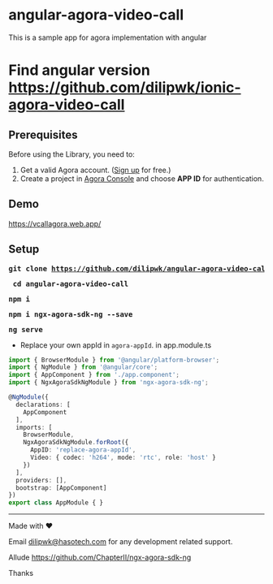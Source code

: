 # angular-agora-video-call
This is a sample app for agora implementation with angular

# Find angular version https://github.com/dilipwk/ionic-agora-video-call


## Prerequisites
Before using the Library, you need to:

1. Get a valid Agora account. ([Sign up](https://sso.agora.io/en/signup?_ga=2.63500074.482805615.1577072824-849535803.1560925029) for free.)
2. Create a project in [Agora Console](https://console.agora.io/) and choose **APP ID** for authentication.



## Demo 
https://vcallagora.web.app/

## Setup 
<strong><pre>git clone https://github.com/dilipwk/angular-agora-video-call</pre></strong>
<strong><pre> cd angular-agora-video-call </pre></strong>
<strong><pre> npm i </pre></strong>
<strong><pre>npm i ngx-agora-sdk-ng --save </pre></strong>
<strong><pre>ng serve</pre></strong>
 
* Replace your own appId in `agora-appId`. in app.module.ts
```ts
import { BrowserModule } from '@angular/platform-browser';
import { NgModule } from '@angular/core';
import { AppComponent } from './app.component';
import { NgxAgoraSdkNgModule } from 'ngx-agora-sdk-ng';

@NgModule({
  declarations: [
    AppComponent
  ],
  imports: [
    BrowserModule,
    NgxAgoraSdkNgModule.forRoot({
      AppID: 'replace-agora-appId',
      Video: { codec: 'h264', mode: 'rtc', role: 'host' }
    })
  ],
  providers: [],
  bootstrap: [AppComponent]
})
export class AppModule { }
```

------------
Made with ❤️

Email dilipwk@hasotech.com for any development related support.

Allude https://github.com/ChapterII/ngx-agora-sdk-ng

Thanks